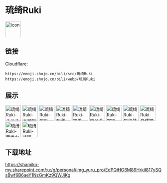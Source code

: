 # 琉绮Ruki
<img src="https://emoji.shojo.cn/bili/src/琉绮Ruki/icon.png" width="50" height="50" alt="icon">

## 链接
Cloudflare:
```
https://emoji.shojo.cn/bili/src/琉绮Ruki
https://emoji.shojo.cn/bili/webp/琉绮Ruki
```
## 展示
<img src="https://emoji.shojo.cn/bili/src/琉绮Ruki/琉绮Ruki-？？？.png" width="50" height="50" alt="琉绮Ruki-？？？">
<img src="https://emoji.shojo.cn/bili/src/琉绮Ruki/琉绮Ruki-不是吧.png" width="50" height="50" alt="琉绮Ruki-不是吧">
<img src="https://emoji.shojo.cn/bili/src/琉绮Ruki/琉绮Ruki-吃瓜.png" width="50" height="50" alt="琉绮Ruki-吃瓜">
<img src="https://emoji.shojo.cn/bili/src/琉绮Ruki/琉绮Ruki-刺激.png" width="50" height="50" alt="琉绮Ruki-刺激">
<img src="https://emoji.shojo.cn/bili/src/琉绮Ruki/琉绮Ruki-害羞.png" width="50" height="50" alt="琉绮Ruki-害羞">
<img src="https://emoji.shojo.cn/bili/src/琉绮Ruki/琉绮Ruki-惊呆惹.png" width="50" height="50" alt="琉绮Ruki-惊呆惹">
<img src="https://emoji.shojo.cn/bili/src/琉绮Ruki/琉绮Ruki-哭哭.png" width="50" height="50" alt="琉绮Ruki-哭哭">
<img src="https://emoji.shojo.cn/bili/src/琉绮Ruki/琉绮Ruki-气鼓鼓.png" width="50" height="50" alt="琉绮Ruki-气鼓鼓">
<img src="https://emoji.shojo.cn/bili/src/琉绮Ruki/琉绮Ruki-身体被掏空.png" width="50" height="50" alt="琉绮Ruki-身体被掏空">
<img src="https://emoji.shojo.cn/bili/src/琉绮Ruki/琉绮Ruki-思考中.png" width="50" height="50" alt="琉绮Ruki-思考中">
<img src="https://emoji.shojo.cn/bili/src/琉绮Ruki/琉绮Ruki-哇哦.png" width="50" height="50" alt="琉绮Ruki-哇哦">

## 下载地址

https://shamiko-my.sharepoint.com/:u:/g/personal/img_yuru_pro/EdPQiHO6M89HrkiI817ySQsBwf6B6aeY1NzGmKz9QWJiKg